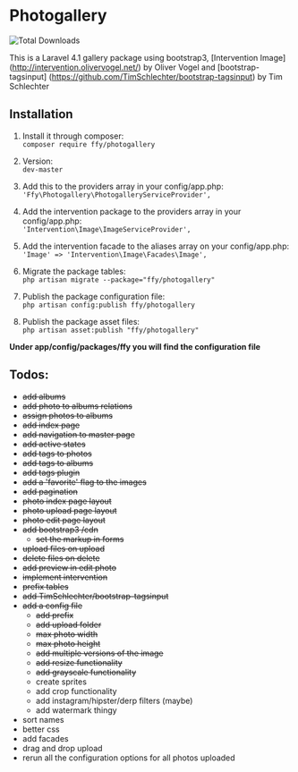 Photogallery
============
![Total Downloads](https://poser.pugx.org/ffy/photogallery/downloads.png)

This is a Laravel 4.1 gallery package using bootstrap3, [Intervention Image] (http://intervention.olivervogel.net/) by Oliver Vogel and [bootstrap-tagsinput] (https://github.com/TimSchlechter/bootstrap-tagsinput) by Tim Schlechter

Installation
------------
1. Install it through composer: <br>
``composer require ffy/photogallery``

2. Version: <br>
``dev-master``

3. Add this to the providers array in your config/app.php: <br>
``'Ffy\Photogallery\PhotogalleryServiceProvider',``

4. Add the intervention package to the providers array in your config/app.php: <br>
``'Intervention\Image\ImageServiceProvider',``

5. Add the intervention facade to the aliases array on your config/app.php: <br>
``'Image' => 'Intervention\Image\Facades\Image',``

6. Migrate the package tables: <br>
``php artisan migrate --package="ffy/photogallery"``

7. Publish the package configuration file: <br>
``php artisan config:publish ffy/photogallery``

8. Publish the package asset files: <br>
``php artisan asset:publish "ffy/photogallery"``

**Under app/config/packages/ffy you will find the configuration file**

Todos:
-------
- ~~add albums~~
- ~~add photo to albums relations~~
- ~~assign photos to albums~~
- ~~add index page~~
- ~~add navigation to master page~~
- ~~add active states~~
- ~~add tags to photos~~
- ~~add tags to albums~~
- ~~add tags plugin~~
- ~~add a 'favorite' flag to the images~~
- ~~add pagination~~
- ~~photo index page layout~~
- ~~photo upload page layout~~
- ~~photo edit page layout~~
- ~~add bootstrap3 /cdn~~
  * ~~set the markup in forms~~
- ~~upload files on upload~~
- ~~delete files on delete~~
- ~~add preview in edit photo~~
- ~~implement intervention~~
- ~~prefix tables~~
- ~~add TimSchlechter/bootstrap-tagsinput~~
- ~~add a config file~~
  * ~~add prefix~~
  * ~~add upload folder~~
  * ~~max photo width~~
  * ~~max photo height~~
  * ~~add multiple versions of the image~~
  * ~~add resize functionality~~
  * ~~add grayscale functionality~~
  * create sprites
  * add crop functionality
  * add instagram/hipster/derp filters (maybe)
  * add watermark thingy
- sort names
- better css
- add facades
- drag and drop upload
- rerun all the configuration options for all photos uploaded
